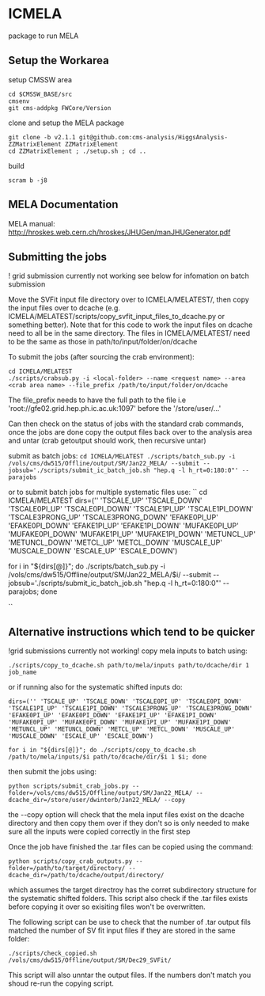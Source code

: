 # ICMELA
package to run MELA

## Setup the Workarea
setup CMSSW area
```
cd $CMSSW_BASE/src
cmsenv
git cms-addpkg FWCore/Version
```
clone and setup the MELA package
```
git clone -b v2.1.1 git@github.com:cms-analysis/HiggsAnalysis-ZZMatrixElement ZZMatrixElement
cd ZZMatrixElement ; ./setup.sh ; cd ..
```

build
```
scram b -j8
```

## MELA Documentation
MELA manual: http://hroskes.web.cern.ch/hroskes/JHUGen/manJHUGenerator.pdf


## Submitting the jobs
! grid submission currently not working see below for infomation on batch submission

Move the SVFit input file directory over to ICMELA/MELATEST/<local-folder>, then copy the input files over to dcache (e.g. ICMELA/MELATEST/scripts/copy_svfit_input_files_to_dcache.py or something better). Note that for this code to work the input files on dcache need to all be in the same directory. The files in ICMELA/MELATEST/<local-folder> need to be the same as those in path/to/input/folder/on/dcache

To submit the jobs (after sourcing the crab environment):
```
cd ICMELA/MELATEST
./scripts/crabsub.py -i <local-folder> --name <request name> --area <crab area name> --file_prefix /path/to/input/folder/on/dcache
```
The file_prefix needs to have the full path to the file i.e 'root://gfe02.grid.hep.ph.ic.ac.uk:1097' before the '/store/user/...'

Can then check on the status of jobs with the standard crab commands, once the jobs are done copy the output files back over to the analysis area and untar (crab getoutput should work, then recursive untar) 

submit as batch jobs:
``
cd ICMELA/MELATEST
./scripts/batch_sub.py -i /vols/cms/dw515/Offline/output/SM/Jan22_MELA/ --submit --jobsub='./scripts/submit_ic_batch_job.sh "hep.q -l h_rt=0:180:0"' --parajobs
``

or to submit batch jobs for multiple systematic files use:
``
cd ICMELA/MELATEST
dirs=('' 'TSCALE_UP' 'TSCALE_DOWN' 'TSCALE0PI_UP' 'TSCALE0PI_DOWN' 'TSCALE1PI_UP' 'TSCALE1PI_DOWN' 'TSCALE3PRONG_UP' 'TSCALE3PRONG_DOWN' 'EFAKE0PI_UP' 'EFAKE0PI_DOWN' 'EFAKE1PI_UP' 'EFAKE1PI_DOWN' 'MUFAKE0PI_UP' 'MUFAKE0PI_DOWN' 'MUFAKE1PI_UP' 'MUFAKE1PI_DOWN' 'METUNCL_UP' 'METUNCL_DOWN' 'METCL_UP' 'METCL_DOWN' 'MUSCALE_UP' 'MUSCALE_DOWN' 'ESCALE_UP' 'ESCALE_DOWN')

for i in "${dirs[@]}"; do ./scripts/batch_sub.py -i /vols/cms/dw515/Offline/output/SM/Jan22_MELA/$i/ --submit --jobsub='./scripts/submit_ic_batch_job.sh "hep.q -l h_rt=0:180:0"' --parajobs; done

``
## Alternative instructions which tend to be quicker
!grid submissions currently not working!
copy mela inputs to batch using:
```
./scripts/copy_to_dcache.sh path/to/mela/inputs path/to/dcache/dir 1 job_name 
```
or if running also for the systematic shifted inputs do:

```
dirs=('' 'TSCALE_UP' 'TSCALE_DOWN' 'TSCALE0PI_UP' 'TSCALE0PI_DOWN' 'TSCALE1PI_UP' 'TSCALE1PI_DOWN' 'TSCALE3PRONG_UP' 'TSCALE3PRONG_DOWN' 'EFAKE0PI_UP' 'EFAKE0PI_DOWN' 'EFAKE1PI_UP' 'EFAKE1PI_DOWN' 'MUFAKE0PI_UP' 'MUFAKE0PI_DOWN' 'MUFAKE1PI_UP' 'MUFAKE1PI_DOWN' 'METUNCL_UP' 'METUNCL_DOWN' 'METCL_UP' 'METCL_DOWN' 'MUSCALE_UP' 'MUSCALE_DOWN' 'ESCALE_UP' 'ESCALE_DOWN')

for i in "${dirs[@]}"; do ./scripts/copy_to_dcache.sh /path/to/mela/inputs/$i path/to/dcache/dir/$i 1 $i; done
```
then submit the jobs using:
```
python scripts/submit_crab_jobs.py --folder=/vols/cms/dw515/Offline/output/SM/Jan22_MELA/ --dcache_dir=/store/user/dwinterb/Jan22_MELA/ --copy
```
the --copy option will check that the mela input files exist on the dcache directory and then copy them over if they don't so is only needed to make sure all the inputs were copied correctly in the first step

Once the job have finished the .tar files can be copied using the command:

```
python scripts/copy_crab_outputs.py --folder=/path/to/target/directory/ --dcache_dir=/path/to/dcache/output/directory/
```
which assumes the target directroy has the corret subdirectory structure for the systematic shifted folders. This script also check if the .tar files exists before copying it over so exisiting files won't be overwritten.

The following script can be use to check that the number of .tar output fils matched the number of SV fit input files if they are stored in the same folder:
```
./scripts/check_copied.sh /vols/cms/dw515/Offline/output/SM/Dec29_SVFit/
```
This script will also unntar the output files. If the numbers don't match you shoud re-run the copying script.
